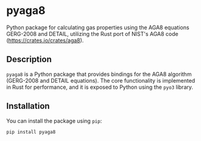 # pyaga8
Python package for calculating gas properties using the AGA8 equations GERG-2008 and DETAIL, utilizing the Rust port of NIST's AGA8 code (https://crates.io/crates/aga8).

## Description

`pyaga8` is a Python package that provides bindings for the AGA8 algorithm (GERG-2008 and DETAIL equations). The core functionality is implemented in Rust for performance, and it is exposed to Python using the `pyo3` library.

## Installation

You can install the package using `pip`:

```sh
pip install pyaga8
